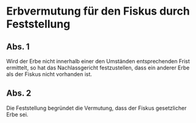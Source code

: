 # Erbvermutung für den Fiskus durch Feststellung



## Abs. 1

 Wird der Erbe nicht innerhalb einer den Umständen entsprechenden Frist ermittelt, so hat das Nachlassgericht festzustellen, dass ein anderer Erbe als der Fiskus nicht vorhanden ist.

## Abs. 2

 Die Feststellung begründet die Vermutung, dass der Fiskus gesetzlicher Erbe sei. 

